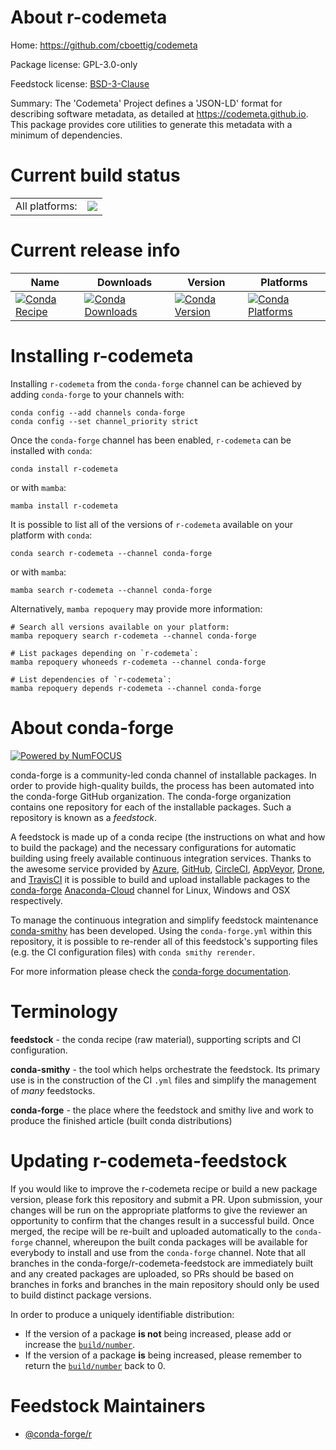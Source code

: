 About r-codemeta
================

Home: https://github.com/cboettig/codemeta

Package license: GPL-3.0-only

Feedstock license: [BSD-3-Clause](https://github.com/conda-forge/r-codemeta-feedstock/blob/main/LICENSE.txt)

Summary: The 'Codemeta' Project defines a 'JSON-LD' format for describing software metadata, as detailed at <https://codemeta.github.io>. This package provides core utilities to generate this metadata with a minimum of dependencies.

Current build status
====================


<table><tr><td>All platforms:</td>
    <td>
      <a href="https://dev.azure.com/conda-forge/feedstock-builds/_build/latest?definitionId=14925&branchName=main">
        <img src="https://dev.azure.com/conda-forge/feedstock-builds/_apis/build/status/r-codemeta-feedstock?branchName=main">
      </a>
    </td>
  </tr>
</table>

Current release info
====================

| Name | Downloads | Version | Platforms |
| --- | --- | --- | --- |
| [![Conda Recipe](https://img.shields.io/badge/recipe-r--codemeta-green.svg)](https://anaconda.org/conda-forge/r-codemeta) | [![Conda Downloads](https://img.shields.io/conda/dn/conda-forge/r-codemeta.svg)](https://anaconda.org/conda-forge/r-codemeta) | [![Conda Version](https://img.shields.io/conda/vn/conda-forge/r-codemeta.svg)](https://anaconda.org/conda-forge/r-codemeta) | [![Conda Platforms](https://img.shields.io/conda/pn/conda-forge/r-codemeta.svg)](https://anaconda.org/conda-forge/r-codemeta) |

Installing r-codemeta
=====================

Installing `r-codemeta` from the `conda-forge` channel can be achieved by adding `conda-forge` to your channels with:

```
conda config --add channels conda-forge
conda config --set channel_priority strict
```

Once the `conda-forge` channel has been enabled, `r-codemeta` can be installed with `conda`:

```
conda install r-codemeta
```

or with `mamba`:

```
mamba install r-codemeta
```

It is possible to list all of the versions of `r-codemeta` available on your platform with `conda`:

```
conda search r-codemeta --channel conda-forge
```

or with `mamba`:

```
mamba search r-codemeta --channel conda-forge
```

Alternatively, `mamba repoquery` may provide more information:

```
# Search all versions available on your platform:
mamba repoquery search r-codemeta --channel conda-forge

# List packages depending on `r-codemeta`:
mamba repoquery whoneeds r-codemeta --channel conda-forge

# List dependencies of `r-codemeta`:
mamba repoquery depends r-codemeta --channel conda-forge
```


About conda-forge
=================

[![Powered by
NumFOCUS](https://img.shields.io/badge/powered%20by-NumFOCUS-orange.svg?style=flat&colorA=E1523D&colorB=007D8A)](https://numfocus.org)

conda-forge is a community-led conda channel of installable packages.
In order to provide high-quality builds, the process has been automated into the
conda-forge GitHub organization. The conda-forge organization contains one repository
for each of the installable packages. Such a repository is known as a *feedstock*.

A feedstock is made up of a conda recipe (the instructions on what and how to build
the package) and the necessary configurations for automatic building using freely
available continuous integration services. Thanks to the awesome service provided by
[Azure](https://azure.microsoft.com/en-us/services/devops/), [GitHub](https://github.com/),
[CircleCI](https://circleci.com/), [AppVeyor](https://www.appveyor.com/),
[Drone](https://cloud.drone.io/welcome), and [TravisCI](https://travis-ci.com/)
it is possible to build and upload installable packages to the
[conda-forge](https://anaconda.org/conda-forge) [Anaconda-Cloud](https://anaconda.org/)
channel for Linux, Windows and OSX respectively.

To manage the continuous integration and simplify feedstock maintenance
[conda-smithy](https://github.com/conda-forge/conda-smithy) has been developed.
Using the ``conda-forge.yml`` within this repository, it is possible to re-render all of
this feedstock's supporting files (e.g. the CI configuration files) with ``conda smithy rerender``.

For more information please check the [conda-forge documentation](https://conda-forge.org/docs/).

Terminology
===========

**feedstock** - the conda recipe (raw material), supporting scripts and CI configuration.

**conda-smithy** - the tool which helps orchestrate the feedstock.
                   Its primary use is in the construction of the CI ``.yml`` files
                   and simplify the management of *many* feedstocks.

**conda-forge** - the place where the feedstock and smithy live and work to
                  produce the finished article (built conda distributions)


Updating r-codemeta-feedstock
=============================

If you would like to improve the r-codemeta recipe or build a new
package version, please fork this repository and submit a PR. Upon submission,
your changes will be run on the appropriate platforms to give the reviewer an
opportunity to confirm that the changes result in a successful build. Once
merged, the recipe will be re-built and uploaded automatically to the
`conda-forge` channel, whereupon the built conda packages will be available for
everybody to install and use from the `conda-forge` channel.
Note that all branches in the conda-forge/r-codemeta-feedstock are
immediately built and any created packages are uploaded, so PRs should be based
on branches in forks and branches in the main repository should only be used to
build distinct package versions.

In order to produce a uniquely identifiable distribution:
 * If the version of a package **is not** being increased, please add or increase
   the [``build/number``](https://docs.conda.io/projects/conda-build/en/latest/resources/define-metadata.html#build-number-and-string).
 * If the version of a package **is** being increased, please remember to return
   the [``build/number``](https://docs.conda.io/projects/conda-build/en/latest/resources/define-metadata.html#build-number-and-string)
   back to 0.

Feedstock Maintainers
=====================

* [@conda-forge/r](https://github.com/conda-forge/r/)

